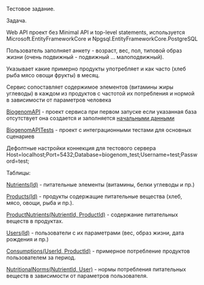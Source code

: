 Тестовое задание.

Задача.

Web API проект без Minimal API и top-level statements, используется Microsoft.EntityFrameworkCore и Npgsql.EntityFrameworkCore.PostgreSQL

Пользователь заполняет анкету - возраст, вес, пол, типовой образ жизни (очень подвижный - подвижный ... малоподвижный).

Указывает какие примерно продукты употребляет и как часто (хлеб рыба мясо овощи фрукты) в месяц.

Сервис сопоставляет содержимое элементов (витамины жиры углеводы) в каждом из продуктов с частотой их потребления и нормой 
в зависимости от параметров человека

[BiogenomAPI](BiogenomAPI) - проект сервиса
при первом запуске если указанная база отсутствует она создается и заполняется [начальными данными](BiogenomAPI/Predefines)

[BiogenomAPITests](BiogenomAPITests) - проект с интеграционными тестами для основных сценариев

Дефолтные настройки коннекция для тестового сервера
Host=localhost;Port=5432;Database=biogenom_test;Username=test;Password=test;

Таблицы:

[Nutrients(Id)](BiogenomAPI/Models/Nutrient.cs) - питательные элементы (витамины, белки углеводы и пр.)

[Products(Id)](BiogenomAPI/Models/Product.cs) - продукты содержащие питательные вещества (хлеб, мясо, овощи, рыба и пр.).

[ProductNutrients(NutrientId, ProductId)](BiogenomAPI/Models/ProductNutrient.cs) - содержание питательных веществ в продуктах.

[Users(Id)](BiogenomAPI/Models/User.cs) - пользователи с их параметрами (вес, образ жизни, дата рождения и пр.)

[Consumptions(UserId, ProductId)](BiogenomAPI/Models/Consumption.cs) - примерное потребление продуктов пользователем за период.

[NutritionalNorms(NutrientId, User)](BiogenomAPI/Models/NutritionalNorm.cs) - нормы потребления питательных веществ в зависимости от параметров пользователя.

